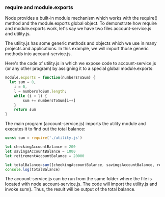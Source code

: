 ### require and module.exports

Node provides a built-in module mechanism which works with the require() method and the module.exports global object. To demonstrate how require and module.exports work, let's say we have two files account-service.js and utility.js.

The utility.js has some generic methods and objects which we use in many projects and applications. In this example, we will import those generic methods into account-service.js.

Here's the code of utility.js in which we expose code to account-service.js (or any other program) by assigning it to a special global module.exports:


```js
module.exports = function(numbersToSum) {
  let sum = 0, 
    i = 0, 
    l = numbersToSum.length;
    while (i < l) {
        sum += numbersToSum[i++]
    }
    return sum
}
```

The main program (account-service.js) imports the utility module and executes it to find out the total balance:

```js
const sum = require('./utility.js')

let checkingAccountBalance = 200
let savingsAccountBalance = 1000
let retirementAccountBalance = 20000

let totalBalance=sum([checkingAccountBalance, savingsAccountBalance, retirementAccountBalance] )
console.log(totalBalance)
```

The account-service.js can be run from the same folder where the file is located with node account-service.js. The code will import the utility.js and invoke sum(). Thus, the result will be output of the total balance.